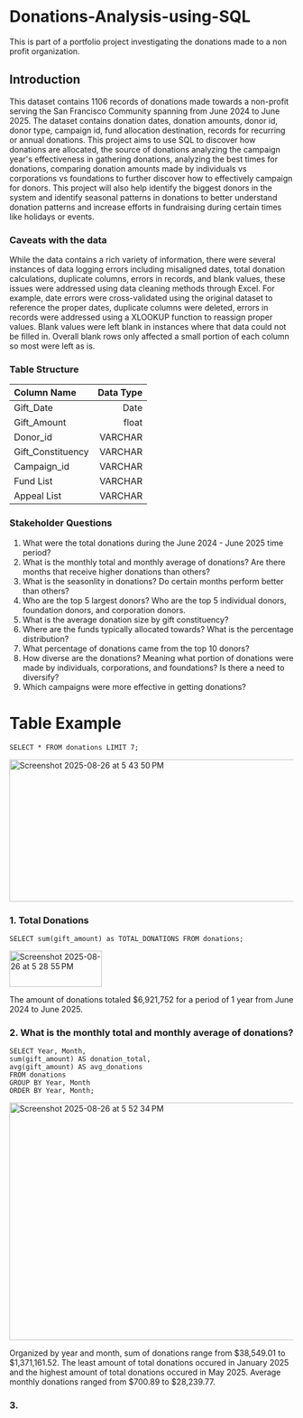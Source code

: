 # Donations-Analysis-using-SQL
This is part of a portfolio project investigating the donations made to a non profit organization. 

## Introduction
This dataset contains 1106 records of donations made towards a non-profit serving the San Francisco Community spanning from June 2024 to June 2025. The dataset contains donation dates, donation amounts, donor id, donor type, campaign id, fund allocation destination, records for recurring or annual donations. This project aims to use SQL to discover how donations are allocated, the source of donations analyzing the campaign year's effectiveness in gathering donations, analyzing the best times for donations, comparing donation amounts made by individuals vs corporations vs foundations to further discover how to effectively campaign for donors. This project will also help identify the biggest donors in the system and identify seasonal patterns in donations to better understand donation patterns and increase efforts in fundraising during certain times like holidays or events. 

### Caveats with the data
While the data contains a rich variety of information, there were several instances of data logging errors including misaligned dates, total donation calculations, duplicate columns, errors in records, and blank values, these issues were addressed using data cleaning methods through Excel. For example, date errors were cross-validated using the original dataset to reference the proper dates, duplicate columns were deleted, errors in records were addressed using a XLOOKUP function to reassign proper values. Blank values were left blank in instances where that data could not be filled in. Overall blank rows only affected a small portion of each column so most were left as is. 

### Table Structure

| Column Name | Data Type |
| :------- | ------: |
| Gift_Date  | Date  |
| Gift_Amount| float  | 
| Donor_id | VARCHAR  |
| Gift_Constituency | VARCHAR  |
| Campaign_id| VARCHAR  |
| Fund List| VARCHAR  |
| Appeal List| VARCHAR  |


### Stakeholder Questions
1. What were the total donations during the June 2024 - June 2025 time period?
2. What is the monthly total and monthly average of donations? Are there months that receive higher donations than others?
3. What is the seasonlity in donations? Do certain months perform better than others? 
4. Who are the top 5 largest donors? Who are the top 5 individual donors, foundation donors, and corporation donors.
5. What is the average donation size by gift constituency?
6. Where are the funds typically allocated towards? What is the percentage distribution? 
7. What percentage of donations came from the top 10 donors?
8. How diverse are the donations? Meaning what portion of donations were made by individuals, corporations, and foundations? Is there a need to diversify?
9. Which campaigns were more effective in getting donations?

# Table Example
```
SELECT * FROM donations LIMIT 7;
```
<img width="1037" height="252" alt="Screenshot 2025-08-26 at 5 43 50 PM" src="https://github.com/user-attachments/assets/523014cc-47f0-4a7b-b2b8-d1cd934e8fc6" />



### 1. Total Donations 
```
SELECT sum(gift_amount) as TOTAL_DONATIONS FROM donations;
```
<img width="164" height="64" alt="Screenshot 2025-08-26 at 5 28 55 PM" src="https://github.com/user-attachments/assets/be93bc90-a45c-4d30-be1c-3973800852b2" />

The amount of donations totaled $6,921,752 for a period of 1 year from June 2024 to June 2025. 

### 2. What is the monthly total and monthly average of donations?
```
SELECT Year, Month, 
sum(gift_amount) AS donation_total, 
avg(gift_amount) AS avg_donations 
FROM donations
GROUP BY Year, Month
ORDER BY Year, Month;
```

<img width="949" height="421" alt="Screenshot 2025-08-26 at 5 52 34 PM" src="https://github.com/user-attachments/assets/efaf4428-aa3d-445c-9eaf-84246b433e5e" />

Organized by year and month, sum of donations range from $38,549.01 to $1,371,161.52. The least amount of total donations occured in January 2025 and the highest amount of total donations occured in May 2025. Average monthly donations ranged from $700.89 to $28,239.77.

### 3. 
